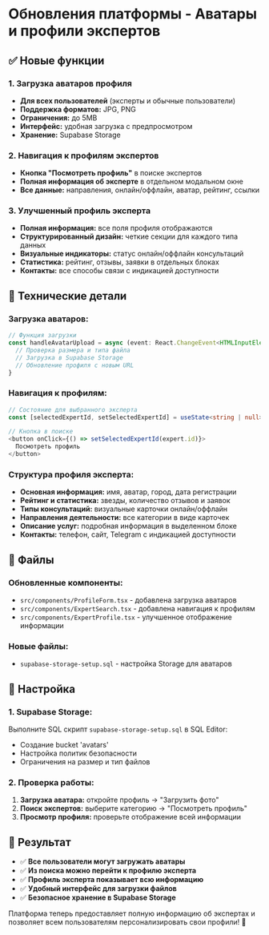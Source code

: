 # Обновления платформы - Аватары и профили экспертов

## ✅ Новые функции

### 1. **Загрузка аватаров профиля**
- **Для всех пользователей** (эксперты и обычные пользователи)
- **Поддержка форматов:** JPG, PNG
- **Ограничения:** до 5MB
- **Интерфейс:** удобная загрузка с предпросмотром
- **Хранение:** Supabase Storage

### 2. **Навигация к профилям экспертов**
- **Кнопка "Посмотреть профиль"** в поиске экспертов
- **Полная информация об эксперте** в отдельном модальном окне
- **Все данные:** направления, онлайн/оффлайн, аватар, рейтинг, ссылки

### 3. **Улучшенный профиль эксперта**
- **Полная информация:** все поля профиля отображаются
- **Структурированный дизайн:** четкие секции для каждого типа данных
- **Визуальные индикаторы:** статус онлайн/оффлайн консультаций
- **Статистика:** рейтинг, отзывы, заявки в отдельных блоках
- **Контакты:** все способы связи с индикацией доступности

## 🔧 Технические детали

### **Загрузка аватаров:**
```typescript
// Функция загрузки
const handleAvatarUpload = async (event: React.ChangeEvent<HTMLInputElement>) => {
  // Проверка размера и типа файла
  // Загрузка в Supabase Storage
  // Обновление профиля с новым URL
}
```

### **Навигация к профилям:**
```typescript
// Состояние для выбранного эксперта
const [selectedExpertId, setSelectedExpertId] = useState<string | null>(null)

// Кнопка в поиске
<button onClick={() => setSelectedExpertId(expert.id)}>
  Посмотреть профиль
</button>
```

### **Структура профиля эксперта:**
- **Основная информация:** имя, аватар, город, дата регистрации
- **Рейтинг и статистика:** звезды, количество отзывов и заявок
- **Типы консультаций:** визуальные карточки онлайн/оффлайн
- **Направления деятельности:** все категории в виде карточек
- **Описание услуг:** подробная информация в выделенном блоке
- **Контакты:** телефон, сайт, Telegram с индикацией доступности

## 📁 Файлы

### **Обновленные компоненты:**
- `src/components/ProfileForm.tsx` - добавлена загрузка аватаров
- `src/components/ExpertSearch.tsx` - добавлена навигация к профилям
- `src/components/ExpertProfile.tsx` - улучшенное отображение информации

### **Новые файлы:**
- `supabase-storage-setup.sql` - настройка Storage для аватаров

## 🚀 Настройка

### **1. Supabase Storage:**
Выполните SQL скрипт `supabase-storage-setup.sql` в SQL Editor:
- Создание bucket 'avatars'
- Настройка политик безопасности
- Ограничения на размер и тип файлов

### **2. Проверка работы:**
1. **Загрузка аватара:** откройте профиль → "Загрузить фото"
2. **Поиск экспертов:** выберите категорию → "Посмотреть профиль"
3. **Просмотр профиля:** проверьте отображение всей информации

## 🎯 Результат

- ✅ **Все пользователи могут загружать аватары**
- ✅ **Из поиска можно перейти к профилю эксперта**
- ✅ **Профиль эксперта показывает всю информацию**
- ✅ **Удобный интерфейс для загрузки файлов**
- ✅ **Безопасное хранение в Supabase Storage**

Платформа теперь предоставляет полную информацию об экспертах и позволяет всем пользователям персонализировать свои профили! 🎉
